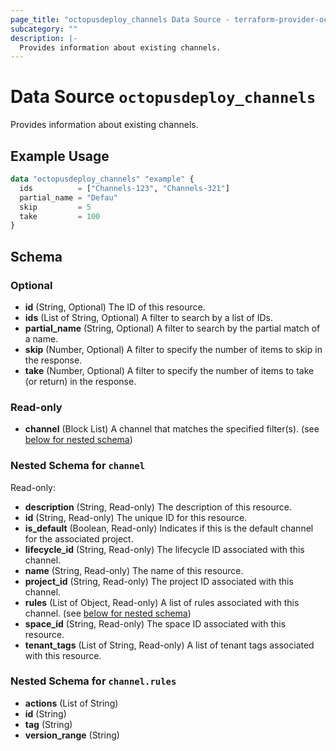 ```yaml
---
page_title: "octopusdeploy_channels Data Source - terraform-provider-octopusdeploy"
subcategory: ""
description: |-
  Provides information about existing channels.
---
```


# Data Source `octopusdeploy_channels`

Provides information about existing channels.

## Example Usage

```terraform
data "octopusdeploy_channels" "example" {
  ids          = ["Channels-123", "Channels-321"]
  partial_name = "Defau"
  skip         = 5
  take         = 100
}
```

## Schema

### Optional

- **id** (String, Optional) The ID of this resource.
- **ids** (List of String, Optional) A filter to search by a list of IDs.
- **partial_name** (String, Optional) A filter to search by the partial match of a name.
- **skip** (Number, Optional) A filter to specify the number of items to skip in the response.
- **take** (Number, Optional) A filter to specify the number of items to take (or return) in the response.

### Read-only

- **channel** (Block List) A channel that matches the specified filter(s). (see [below for nested schema](#nestedblock--channel))

<a id="nestedblock--channel"></a>
### Nested Schema for `channel`

Read-only:

- **description** (String, Read-only) The description of this resource.
- **id** (String, Read-only) The unique ID for this resource.
- **is_default** (Boolean, Read-only) Indicates if this is the default channel for the associated project.
- **lifecycle_id** (String, Read-only) The lifecycle ID associated with this channel.
- **name** (String, Read-only) The name of this resource.
- **project_id** (String, Read-only) The project ID associated with this channel.
- **rules** (List of Object, Read-only) A list of rules associated with this channel. (see [below for nested schema](#nestedatt--channel--rules))
- **space_id** (String, Read-only) The space ID associated with this resource.
- **tenant_tags** (List of String, Read-only) A list of tenant tags associated with this resource.

<a id="nestedatt--channel--rules"></a>
### Nested Schema for `channel.rules`

- **actions** (List of String)
- **id** (String)
- **tag** (String)
- **version_range** (String)


